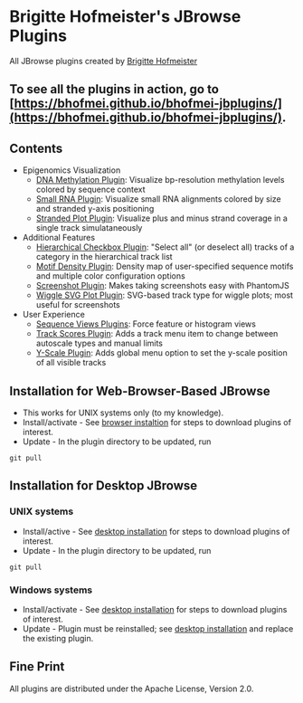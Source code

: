# Brigitte Hofmeister's JBrowse Plugins
All JBrowse plugins created by [Brigitte Hofmeister](https://github.com/bhofmei)

To see all the plugins in action, go to [https://bhofmei.github.io/bhofmei-jbplugins/](https://bhofmei.github.io/bhofmei-jbplugins/).
-------------

## Contents
- Epigenomics Visualization
  - [DNA Methylation Plugin](https://github.com/bhofmei/jbplugin-methylation): Visualize bp-resolution methylation levels colored by sequence context
  - [Small RNA Plugin](https://github.com/bhofmei/jbplugin-smallrna): Visualize small RNA alignments colored by size and stranded y-axis positioning
  - [Stranded Plot Plugin](https://github.com/bhofmei/jbplugin-strandedplot): Visualize plus and minus strand coverage in a single track simulataneously
- Additional Features
  - [Hierarchical Checkbox Plugin](https://github.com/bhofmei/jbplugin-hierarchicalcheckbox): "Select all" (or deselect all) tracks of a category in the hierarchical track list
  - [Motif Density Plugin](https://github.com/bhofmei/jbplugin-motifdens.git): Density map of user-specified sequence motifs and multiple color configuration options
  - [Screenshot Plugin](https://github.com/bhofmei/jbplugin-screenshot): Makes taking screenshots easy with PhantomJS
  - [Wiggle SVG Plot Plugin](https://github.com/bhofmei/jbplugin-wigglesvg): SVG-based track type for wiggle plots; most useful for screenshots
- User Experience
  - [Sequence Views Plugins](https://github.com/bhofmei/jbplugin-seqview): Force feature or histogram views
  - [Track Scores Plugin](https://github.com/bhofmei/jbplugin-trackscores): Adds a track menu item to change between autoscale types and manual limits
  - [Y-Scale Plugin](https://github.com/bhofmei/jbplugin-yscale): Adds global menu option to set the y-scale position of all visible tracks

## Installation for Web-Browser-Based JBrowse

* This works for UNIX systems only (to my knowledge).
* Install/activate - See [browser instaltion](browser-unix-install.md) for steps to download plugins of interest.
* Update - In the plugin directory to be updated, run
```
git pull
```

## Installation for Desktop JBrowse

### UNIX systems
* Install/active - See [desktop installation](desktop-unix-install.md) for steps to download plugins of interest.
* Update - In the plugin directory to be updated, run
```
git pull
```

### Windows systems
* Install/activate - See [desktop installation](desktop-windows-install.md) for steps to download plugins of interest.
* Update - Plugin must be reinstalled; see [desktop installation](desktop-windows-install.md) and replace the existing plugin.

## Fine Print
All plugins are distributed under the Apache License, Version 2.0.